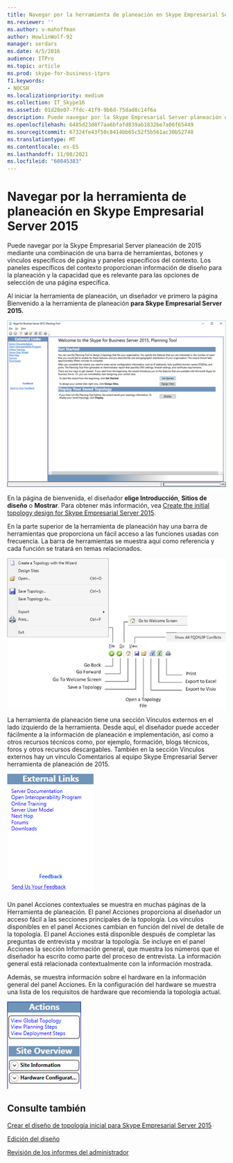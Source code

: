 ```yaml
---
title: Navegar por la herramienta de planeación en Skype Empresarial Server 2015
ms.reviewer: ''
ms.author: v-mahoffman
author: HowlinWolf-92
manager: serdars
ms.date: 4/5/2016
audience: ITPro
ms.topic: article
ms.prod: skype-for-business-itpro
f1.keywords:
- NOCSH
ms.localizationpriority: medium
ms.collection: IT_Skype16
ms.assetid: 01d28e07-7fdc-41f9-9b6d-75dad8c14f6a
description: Puede navegar por la Skype Empresarial Server planeación de 2015 mediante una combinación de una barra de herramientas, botones y vínculos específicos de página y paneles específicos del contexto. Los paneles específicos del contexto proporcionan información de diseño para la planeación y la capacidad que es relevante para las opciones de selección de una página específica.
ms.openlocfilehash: 6485d23d8f7aa6bfafd039ab1832be7a06f65449
ms.sourcegitcommit: 67324fe43f50c8414bb65c52f5b561ac30b52748
ms.translationtype: MT
ms.contentlocale: es-ES
ms.lasthandoff: 11/08/2021
ms.locfileid: "60845383"
---
```

# <a name="navigate-the-planning-tool-in-skype-for-business-server-2015"></a>Navegar por la herramienta de planeación en Skype Empresarial Server 2015

Puede navegar por la Skype Empresarial Server planeación de 2015 mediante una combinación de una barra de herramientas, botones y vínculos específicos de página y paneles específicos del contexto. Los paneles específicos del contexto proporcionan información de diseño para la planeación y la capacidad que es relevante para las opciones de selección de una página específica.

Al iniciar la herramienta de planeación, un diseñador ve primero la página Bienvenido a la herramienta de planeación **para Skype Empresarial Server 2015.**

![Página de bienvenida de la herramienta de planeación.](../../media/Planning_Tool_Welcome.png)

En la página de bienvenida, el diseñador **elige Introducción**, **Sitios de diseño** o **Mostrar**. Para obtener más información, vea [Create the initial topology design for Skype Empresarial Server 2015](create-the-initial-design.md).

En la parte superior de la herramienta de planeación hay una barra de herramientas que proporciona un fácil acceso a las funciones usadas con frecuencia. La barra de herramientas se muestra aquí como referencia y cada función se tratará en temas relacionados.

![Barra de herramientas de la herramienta de planeación.](../../media/Planning_Tool_Toolbar_Annotated.jpg)

La herramienta de planeación tiene una sección Vínculos externos en el lado izquierdo de la herramienta. Desde aquí, el diseñador puede acceder fácilmente a la información de planeación e implementación, así como a otros recursos técnicos como, por ejemplo, formación, blogs técnicos, foros y otros recursos descargables. También en la sección Vínculos externos hay un vínculo Comentarios al equipo Skype Empresarial Server herramienta de planeación de 2015.

![Cuadro de diálogo Vínculos externos de la herramienta de planeación.](../../media/Planning_Tool_External_Links_Dialog.jpg)

Un panel Acciones contextuales se muestra en muchas páginas de la Herramienta de planeación. El panel Acciones proporciona al diseñador un acceso fácil a las secciones principales de la topología. Los vínculos disponibles en el panel Acciones cambian en función del nivel de detalle de la topología. El panel Acciones está disponible después de completar las preguntas de entrevista y mostrar la topología. Se incluye en el panel Acciones la sección Información general, que muestra los números que el diseñador ha escrito como parte del proceso de entrevista. La información general está relacionada contextualmente con la información mostrada.

Además, se muestra información sobre el hardware en la información general del panel Acciones. En la configuración del hardware se muestra una lista de los requisitos de hardware que recomienda la topología actual.

![Panel de acciones de la herramienta de planeación.](../../media/Planning_Tool_Actions_Pane.jpg)

## <a name="see-also"></a>Consulte también

[Crear el diseño de topología inicial para Skype Empresarial Server 2015](create-the-initial-design.md)

[Edición del diseño](/previous-versions/office/lync-server-2013/lync-server-2013-editing-the-design)

[Revisión de los informes del administrador](/previous-versions/office/lync-server-2013/lync-server-2013-reviewing-the-administrator-reports)